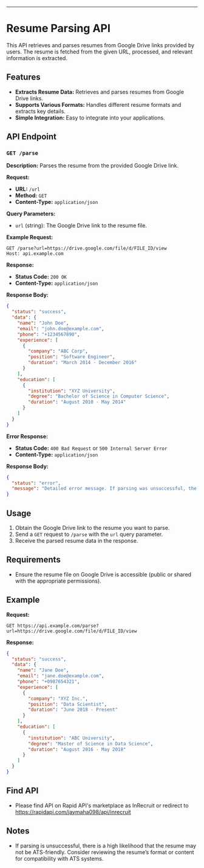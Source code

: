 
---

# Resume Parsing API

This API retrieves and parses resumes from Google Drive links provided by users. The resume is fetched from the given URL, processed, and relevant information is extracted.

## Features

- **Extracts Resume Data:** Retrieves and parses resumes from Google Drive links.
- **Supports Various Formats:** Handles different resume formats and extracts key details.
- **Simple Integration:** Easy to integrate into your applications.

## API Endpoint

### `GET /parse`

**Description:** Parses the resume from the provided Google Drive link.

**Request:**

- **URL:** `/url`
- **Method:** `GET`
- **Content-Type:** `application/json`

**Query Parameters:**

- `url` (string): The Google Drive link to the resume file.

**Example Request:**

```http
GET /parse?url=https://drive.google.com/file/d/FILE_ID/view
Host: api.example.com
```

**Response:**

- **Status Code:** `200 OK`
- **Content-Type:** `application/json`

**Response Body:**

```json
{
  "status": "success",
  "data": {
    "name": "John Doe",
    "email": "john.doe@example.com",
    "phone": "+1234567890",
    "experience": [
      {
        "company": "ABC Corp",
        "position": "Software Engineer",
        "duration": "March 2014 - December 2016"
      }
    ],
    "education": [
      {
        "institution": "XYZ University",
        "degree": "Bachelor of Science in Computer Science",
        "duration": "August 2010 - May 2014"
      }
    ]
  }
}
```

**Error Response:**

- **Status Code:** `400 Bad Request` or `500 Internal Server Error`
- **Content-Type:** `application/json`

**Response Body:**

```json
{
  "status": "error",
  "message": "Detailed error message. If parsing was unsuccessful, the resume might not be ATS-friendly. Consider checking the resume format or content."
}
```

## Usage

1. Obtain the Google Drive link to the resume you want to parse.
2. Send a `GET` request to `/parse` with the `url` query parameter.
3. Receive the parsed resume data in the response.

## Requirements

- Ensure the resume file on Google Drive is accessible (public or shared with the appropriate permissions).

## Example

**Request:**

```http
GET https://api.example.com/parse?url=https://drive.google.com/file/d/FILE_ID/view
```

**Response:**

```json
{
  "status": "success",
  "data": {
    "name": "Jane Doe",
    "email": "jane.doe@example.com",
    "phone": "+0987654321",
    "experience": [
      {
        "company": "XYZ Inc.",
        "position": "Data Scientist",
        "duration": "June 2018 - Present"
      }
    ],
    "education": [
      {
        "institution": "ABC University",
        "degree": "Master of Science in Data Science",
        "duration": "August 2016 - May 2018"
      }
    ]
  }
}
```
## Find API
- Please find API on Rapid API's marketplace as InRecruit or redirect to https://rapidapi.com/jaymaha098/api/inrecruit

## Notes

- If parsing is unsuccessful, there is a high likelihood that the resume may not be ATS-friendly. Consider reviewing the resume’s format or content for compatibility with ATS systems.

